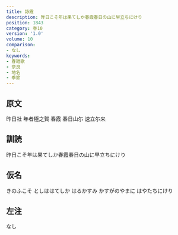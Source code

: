 ```yaml
---
title: 詠霞
description: 昨日こそ年は果てしか春霞春日の山に早立ちにけり
position: 1843
category: 巻10
version: '1.0'
volume: 10
comparison:
- なし
keywords:
- 春雑歌
- 奈良
- 地名
- 季節
---
```


## 原文

昨日社 年者極之賀 春霞 春日山尓 速立尓来

## 訓読

昨日こそ年は果てしか春霞春日の山に早立ちにけり

## 仮名

きのふこそ としははてしか はるかすみ かすがのやまに はやたちにけり

## 左注

なし
